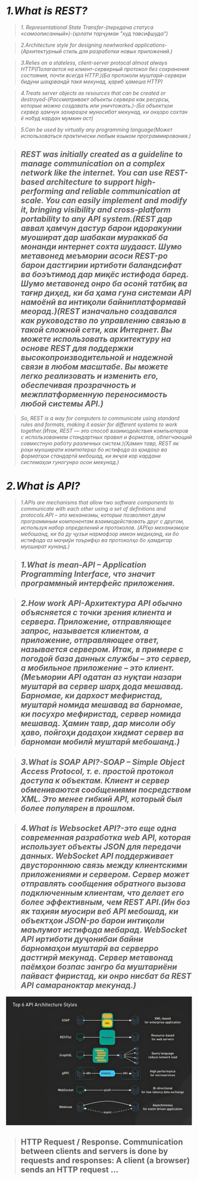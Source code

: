 # _1.What is REST?_
>_1. Representational State Transfer-(передача статуса «самоописанный»)-(ҳолати тарҷумаи "худ тавсифшуда")_

>_2.Architecture style for designing newtworked applications-(Архитектурный стиль для разработки новых приложений.)_

>_3.Relies on a stateless, client-server protocal almost always HTTP(Полагается на клиент-серверный протокол без сохранения состояния, почти всегда HTTP.)(Ба протоколи муштарӣ-сервери бидуни шаҳрвандӣ такя мекунад, қариб ҳамеша HTTP)_

>_4.Treats server objects as resources that can be created or destroyed-(Рассматривает объекты сервера как ресурсы, которые можно создавать или уничтожать.)-(Ба объектҳои сервер ҳамчун захираҳое муносибат мекунад, ки онҳоро сохтан ё нобуд кардан мумкин аст)_

>_5.Can be used by virtually any programming language(Может использоваться практически любым языком программирования.)_

> ## _REST was initially created as a guideline to manage communication on a complex network like the internet. You can use REST-based architecture to support high-performing and reliable communication at scale. You can easily implement and modify it, bringing visibility and cross-platform portability to any API system.(REST дар аввал ҳамчун дастур барои идоракунии муошират дар шабакаи мураккаб ба монанди интернет сохта шудааст. Шумо метавонед меъмории асоси REST-ро барои дастгирии иртиботи баландсифат ва боэътимод дар миқёс истифода баред. Шумо метавонед онро ба осонӣ татбиқ ва тағир диҳед, ки ба ҳама гуна системаи API намоёнӣ ва интиқоли байниплатформавӣ меорад.)(REST изначально создавался как руководство по управлению связью в такой сложной сети, как Интернет. Вы можете использовать архитектуру на основе REST для поддержки высокопроизводительной и надежной связи в любом масштабе. Вы можете легко реализовать и изменить его, обеспечивая прозрачность и межплатформенную переносимость любой системы API.)_

>_So, REST is a way for computers to communicate using standard rules and formats, making it easier for different systems to work together.(Итак, REST — это способ взаимодействия компьютеров с использованием стандартных правил и форматов, облегчающий совместную работу различных систем.)(Ҳамин тавр, REST як роҳи муоширати компютерҳо бо истифода аз қоидаҳо ва форматҳои стандартӣ мебошад, ки якҷоя кор кардани системаҳои гуногунро осон мекунад.)_

# _2.What is API?_
> _1.APIs are mechanisms that allow two software components to communicate with each other using a set of definitions and protocols.API – это механизмы, которые позволяют двум программным компонентам взаимодействовать друг с другом, используя набор определений и протоколов. (APIҳо механизмҳое мебошанд, ки ба ду ҷузъи нармафзор имкон медиҳанд, ки бо истифода аз маҷмӯи таърифҳо ва протоколҳо бо ҳамдигар муошират кунанд.)_


> ## _1.What is mean-API – Application Programming Interface, что значит программный интерфейс приложения._

> ## _2.How work API-Архитектура API обычно объясняется с точки зрения клиента и сервера. Приложение, отправляющее запрос, называется клиентом, а приложение, отправляющее ответ, называется сервером. Итак, в примере с погодой база данных службы – это сервер, а мобильное приложение – это клиент.(Меъмории API одатан аз нуқтаи назари муштарӣ ва сервер шарҳ дода мешавад. Барномае, ки дархост мефиристад, муштарӣ номида мешавад ва барномае, ки посухро мефиристад, сервер номида мешавад. Ҳамин тавр, дар мисоли обу ҳаво, пойгоҳи додаҳои хидмат сервер ва барномаи мобилӣ муштарӣ мебошанд.)_

> ## _3.What is SOAP API?-SOAP – Simple Object Access Protocol, т. е. простой протокол доступа к объектам. Клиент и сервер обмениваются сообщениями посредством XML. Это менее гибкий API, который был более популярен в прошлом._

> ## _4.What is Websocket API?-это еще одна современная разработка web API, которая использует объекты JSON для передачи данных. WebSocket API поддерживает двустороннюю связь между клиентскими приложениями и сервером. Сервер может отправлять сообщения обратного вызова подключенным клиентам, что делает его более эффективным, чем REST API.(Ин боз як таҳияи муосири веб API мебошад, ки объектҳои JSON-ро барои интиқоли маълумот истифода мебарад. WebSocket API иртиботи дуҷонибаи байни барномаҳои муштарӣ ва серверро дастгирӣ мекунад. Сервер метавонад паёмҳои бозпас зангро ба муштариёни пайваст фиристад, ки онро нисбат ба REST API самараноктар мекунад.)_
![](Rest.png)

> ## HTTP Request / Response. Communication between clients and servers is done by requests and responses: A client (a browser) sends an HTTP request ...
